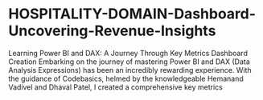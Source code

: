 # HOSPITALITY-DOMAIN-Dashboard-Uncovering-Revenue-Insights
Learning Power BI and DAX: A Journey Through Key Metrics Dashboard Creation Embarking on the journey of mastering Power BI and DAX (Data Analysis Expressions) has been an incredibly rewarding experience. With the guidance of Codebasics, helmed by the knowledgeable Hemanand Vadivel and Dhaval Patel, I created a comprehensive key metrics 
